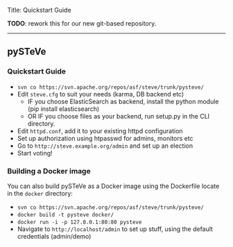 Title: Quickstart Guide

**TODO**: rework this for our new git-based repository.

----

## pySTeVe

### Quickstart Guide

  * `svn co https://svn.apache.org/repos/asf/steve/trunk/pysteve/`
  * Edit `steve.cfg` to suit your needs (karma, DB backend etc)
    * IF you choose ElasticSearch as backend, install the python module (pip install elasticsearch)
    * OR IF you choose files as your backend, run setup.py in the CLI directory.
 * Edit `httpd.conf`, add it to your existing httpd configuration
 * Set up authorization using htpasswd for admins, monitors etc
 * Go to `http://steve.example.org/admin` and set up an election
 * Start voting!


### Building a Docker image

You can also build pySTeVe as a Docker image using the Dockerfile locate in the `docker` directory:

 * `svn co https://svn.apache.org/repos/asf/steve/trunk/pysteve/`
 * `docker build -t pysteve docker/`
 * `docker run -i -p 127.0.0.1:80:80 pysteve`
 * Navigate to `http://localhost/admin` to set up stuff, using the default credentials (admin/demo)
